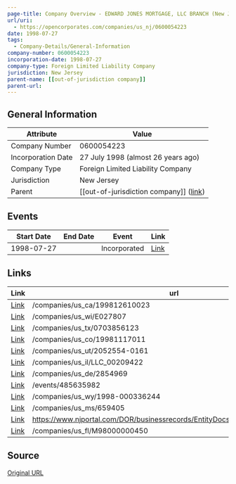```yaml
---
page-title: Company Overview - EDWARD JONES MORTGAGE, LLC BRANCH (New Jersey - 0600054223)
url/uri:
  - https://opencorporates.com/companies/us_nj/0600054223
date: 1998-07-27
tags:
  - Company-Details/General-Information
company-number: 0600054223
incorporation-date: 1998-07-27
company-type: Foreign Limited Liability Company
jurisdiction: New Jersey
parent-name: [[out-of-jurisdiction company]]
parent-url: 
---
```


## General Information
| Attribute          | Value                                       |
|--------------------|---------------------------------------------|
| Company Number     | 0600054223                                  |
| Incorporation Date | 27 July 1998 (almost 26 years ago)          |
| Company Type       | Foreign Limited Liability Company           |
| Jurisdiction       | New Jersey                                  |
| Parent             | [[out-of-jurisdiction company]] ([link]())  |

## Events

| Start Date | End Date   | Event                                                   | Link |
|------------|------------|-------------------------------------------------------|------|
| 1998-07-27 |            | Incorporated                                            | [Link](https://opencorporates.com/events/485635982) |

## Links
| Link   | url                            
|--------|--------------------------------|
| [Link](/companies/us_ca/199812610023) |/companies/us_ca/199812610023 |
| [Link](/companies/us_wi/E027807) |/companies/us_wi/E027807      |
| [Link](/companies/us_tx/0703856123) |/companies/us_tx/0703856123   |
| [Link](/companies/us_co/19981117011) |/companies/us_co/19981117011  |
| [Link](/companies/us_ut/2052554-0161) |/companies/us_ut/2052554-0161 |
| [Link](/companies/us_il/LLC_00209422) |/companies/us_il/LLC_00209422 |
| [Link](/companies/us_de/2854969) |/companies/us_de/2854969      |
| [Link](/events/485635982) |/events/485635982             |
| [Link](/companies/us_wy/1998-000336244) |/companies/us_wy/1998-000336244|
| [Link](/companies/us_ms/659405) |/companies/us_ms/659405       |
| [Link](https://www.njportal.com/DOR/businessrecords/EntityDocs/BusinessStatCopies.aspx) |https://www.njportal.com/DOR/businessrecords/EntityDocs/BusinessStatCopies.aspx|
| [Link](/companies/us_fl/M98000000450) |/companies/us_fl/M98000000450 |

## Source
[Original URL](https://opencorporates.com/companies/us_nj/0600054223)
